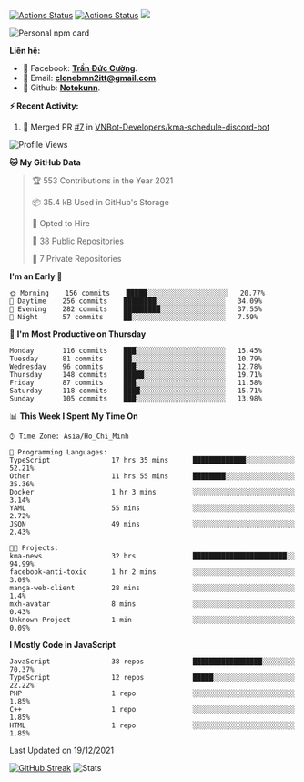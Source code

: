 [![Actions Status](https://github.com/Notekunn/Notekunn/workflows/wakatime-stats/badge.svg)](https://github.com/Notekunn/Notekunn/actions)
[![Actions Status](https://github.com/Notekunn/Notekunn/workflows/update-gh-activity/badge.svg)](https://github.com/Notekunn/Notekunn/actions)
![](https://visitor-badge.glitch.me/badge?page_id=notekunn.notekunn)

<!--![Notekunn](https://count.getloli.com/get/@notekunn)-->

<!--![Meme](https://media1.tenor.com/images/1c6140897565e34a4e98f618e220dc0d/tenor.gif)-->

![Personal npm card](https://i.imgur.com/mi8nZo1.png)

**Liên hệ:**

- 🐋 Facebook: **[Trần Đức Cường](https://www.facebook.com/ShiinDz)**.
- 🐍 Email: **[clonebmn2itt@gmail.com](mailto:clonebmn2itt@gmail.com)**.
- 🐬 Github: **[Notekunn](https://github.com/Notekunn)**.

**:zap: Recent Activity:**

<!--START_SECTION:activity-->
1. 🎉 Merged PR [#7](https://github.com/VNBot-Developers/kma-schedule-discord-bot/pull/7) in [VNBot-Developers/kma-schedule-discord-bot](https://github.com/VNBot-Developers/kma-schedule-discord-bot)
<!--END_SECTION:activity-->

<!--START_SECTION:waka-->
![Profile Views](http://img.shields.io/badge/Profile%20Views-136-blue)

**🐱 My GitHub Data** 

> 🏆 553 Contributions in the Year 2021
 > 
> 📦 35.4 kB Used in GitHub's Storage 
 > 
> 💼 Opted to Hire
 > 
> 📜 38 Public Repositories 
 > 
> 🔑 7 Private Repositories  
 > 
**I'm an Early 🐤** 

```text
🌞 Morning    156 commits    █████░░░░░░░░░░░░░░░░░░░░   20.77% 
🌆 Daytime    256 commits    ████████░░░░░░░░░░░░░░░░░   34.09% 
🌃 Evening    282 commits    █████████░░░░░░░░░░░░░░░░   37.55% 
🌙 Night      57 commits     ██░░░░░░░░░░░░░░░░░░░░░░░   7.59%

```
📅 **I'm Most Productive on Thursday** 

```text
Monday       116 commits    ███░░░░░░░░░░░░░░░░░░░░░░   15.45% 
Tuesday      81 commits     ██░░░░░░░░░░░░░░░░░░░░░░░   10.79% 
Wednesday    96 commits     ███░░░░░░░░░░░░░░░░░░░░░░   12.78% 
Thursday     148 commits    █████░░░░░░░░░░░░░░░░░░░░   19.71% 
Friday       87 commits     ███░░░░░░░░░░░░░░░░░░░░░░   11.58% 
Saturday     118 commits    ████░░░░░░░░░░░░░░░░░░░░░   15.71% 
Sunday       105 commits    ███░░░░░░░░░░░░░░░░░░░░░░   13.98%

```


📊 **This Week I Spent My Time On** 

```text
⌚︎ Time Zone: Asia/Ho_Chi_Minh

💬 Programming Languages: 
TypeScript               17 hrs 35 mins      █████████████░░░░░░░░░░░░   52.21% 
Other                    11 hrs 55 mins      ████████░░░░░░░░░░░░░░░░░   35.36% 
Docker                   1 hr 3 mins         ░░░░░░░░░░░░░░░░░░░░░░░░░   3.14% 
YAML                     55 mins             ░░░░░░░░░░░░░░░░░░░░░░░░░   2.72% 
JSON                     49 mins             ░░░░░░░░░░░░░░░░░░░░░░░░░   2.43%

🐱‍💻 Projects: 
kma-news                 32 hrs              ███████████████████████░░   94.99% 
facebook-anti-toxic      1 hr 2 mins         ░░░░░░░░░░░░░░░░░░░░░░░░░   3.09% 
manga-web-client         28 mins             ░░░░░░░░░░░░░░░░░░░░░░░░░   1.4% 
mxh-avatar               8 mins              ░░░░░░░░░░░░░░░░░░░░░░░░░   0.43% 
Unknown Project          1 min               ░░░░░░░░░░░░░░░░░░░░░░░░░   0.09%

```

**I Mostly Code in JavaScript** 

```text
JavaScript               38 repos            █████████████████░░░░░░░░   70.37% 
TypeScript               12 repos            █████░░░░░░░░░░░░░░░░░░░░   22.22% 
PHP                      1 repo              ░░░░░░░░░░░░░░░░░░░░░░░░░   1.85% 
C++                      1 repo              ░░░░░░░░░░░░░░░░░░░░░░░░░   1.85% 
HTML                     1 repo              ░░░░░░░░░░░░░░░░░░░░░░░░░   1.85%

```



 Last Updated on 19/12/2021
<!--END_SECTION:waka-->

[![GitHub Streak](http://github-readme-streak-stats.herokuapp.com?user=notekunn&theme=radical&date_format=j%2Fn%5B%2FY%5D)](https://git.io/streak-stats)
![Stats](https://github-readme-stats.vercel.app/api?username=notekunn&show_icons=true&theme=radical&count_private=true)
